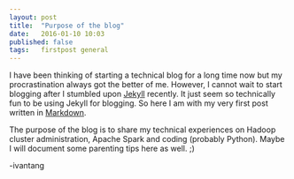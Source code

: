 ```yaml
---
layout: post
title:  "Purpose of the blog"
date:   2016-01-10 10:03
published: false
tags:   firstpost general
---
```


I have been thinking of starting a technical blog for a long time now but my procrastination always got the better of me. However, I cannot wait to start blogging after I stumbled upon [Jekyll][jekyll] recently. It just seem so technically fun to be using Jekyll for blogging. So here I am with my very first post written in [Markdown][markdown].


The purpose of the blog is to share my technical experiences on Hadoop cluster administration, Apache Spark and coding (probably Python). Maybe I will document some parenting tips here as well. ;)

-ivantang

[jekyll]:   http://jekyllrb.com
[markdown]: https://daringfireball.net/projects/markdown/
